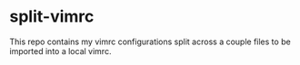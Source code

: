 # split-vimrc
This repo contains my vimrc configurations split across a couple files to be imported into a local vimrc.
